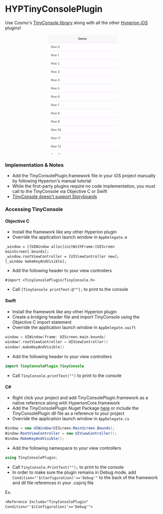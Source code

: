 # HYPTinyConsolePlugin
Use Cosmo's [TinyConsole library](https://github.com/Cosmo/TinyConsole) along with all the other [Hyperion iOS](https://github.com/willowtreeapps/Hyperion-iOS) plugins!

<p align="center" id="Tiny Console Gif">
<img src="https://raw.githubusercontent.com/NashZhou/HYPTinyConsolePlugin/master/gif/tiny-console.gif"/>
</p>

### Implementation & Notes
* Add the TinyConsolePlugin.framework file in your iOS project manually by following Hyperion's manual tutorial
* While the first-party plugins require no code implementation, you must call to the TinyConsole via Objective C or Swift
* [TinyConsole doesn't support Storyboards](https://github.com/Cosmo/TinyConsole/issues/29)

### Accessing TinyConsole
#### Objective C

* Install the framework like any other Hyperion plugin
* Override the application launch window in `AppDelegate.m`
``` objc
_window = [[UIWindow alloc]initWithFrame:[UIScreen mainScreen].bounds];
_window.rootViewController = [UIViewController new];
[_window makeKeyAndVisible];
```
* Add the following header to your view controllers
``` objc
#import <TinyConsolePlugin/TinyConsole.h>
```
* Call `[TinyConsole printText:@""];` to print to the console

#### Swift

* Install the framework like any other Hyperion plugin
* Create a bridging header file and import TinyConsole using the Objective C import statement
* Override the application launch window in `AppDelegate.swift`
``` swift
window = UIWindow(frame: UIScreen.main.bounds)
window?.rootViewController = UIViewController()
window?.makeKeyAndVisible()
```
* Add the following header to your view controllers
``` swift
import TinyConsolePlugin.TinyConsole
```
* Call `TinyConsole.printText("")` to print to the console

#### C#

* Right click your project and add TinyConsolePlugin.framework as a native reference along with HyperionCore.framework
* Add the TinyConsolePlugin Nuget Package [here](https://www.nuget.org/packages/TinyConsolePlugin/1.0.0) or include the TinyConsolePlugin dll file as a reference to your project
* Override the application launch window in `AppDelegate.cs`
``` cs
Window = new UIWindow(UIScreen.MainScreen.Bounds);
Window.RootViewController = new UIViewController();
Window.MakeKeyAndVisible();
```
* Add the following namespace to your view controllers
``` cs
using TinyConsolePlugin;
```
* Call `TinyConsole.PrintText("");` to print to the console
* In order to make sure the plugin remains in Debug mode, add `Condition="'$(Configuration)'=='Debug'"` to the back of the framework and dll file references in your .csproj file

Ex.
```
<Reference Include="TinyConsolePlugin" Condition="'$(Configuration)'=='Debug'">
```

